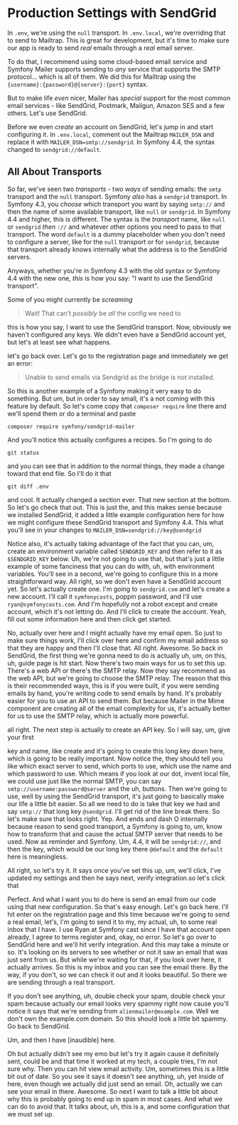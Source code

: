 # Production Settings with SendGrid

In `.env`, we're using the `null` transport. In `.env.local`, we're overriding
that to send to Mailtrap. This is great for development, but it's time to make
sure our app is ready to send *real* emails through a *real* email server.

To do that, I recommend using some cloud-based email service and Symfony Mailer
supports sending to *any* service that supports the SMTP protocol... which is
all of them. We did this for Mailtrap using the
`{username}:{password}@{server}:{port}`
syntax.

But to make life *even* nicer, Mailer has *special* support for the most common
email services - like SendGrid, Postmark, Mailgun, Amazon SES and a few others.
Let's use SendGrid.

Before we even *create* an account on SendGrid, let's jump in and start configuring
it. In `.env.local`, comment out the Mailtrap `MAILER_DSN` and replace it with
`MAILER_DSN=smtp://sendgrid`. In Symfony 4.4, the syntax changed to
`sendgrid://default`.

## All About Transports

So far, we've seen two *transports* - two *ways* of sending emails: the `smtp`
transport and the `null` transport. Symfony *also* has a `sendgrid` transport.
In Symfony 4.3, you *choose* which transport you want by saying `smtp://` and
then the name of some available transport, like `null` or `sendgrid`. In
Symfony 4.4 and higher, this is different. The syntax is the *transport* name,
like `null` or `sendgrid` *then* `://` and whatever other options you need to
pass to that transport. The word `default` is a dummy placeholder when you don't
need to configure a server, like for the `null` transport or for `sendgrid`,
because that transport already knows internally what the address is to the SendGrid
servers.

Anyways, whether you're in Symfony 4.3 with the old syntax or Symfony 4.4 with
the new one, *this* is how you say: "I want to use the SendGrid transport".

Some of you might currently be *screaming*

> Wait! That can't *possibly* be *all* the config we need to

this is how you say, I want to use the SendGrid transport. Now,
obviously we haven't configured any keys. We didn't even have a SendGrid account yet,
but let's at least see what happens.

let's go back over. Let's go to the registration page and immediately we get an error:

> Unable to send emails via Sendgrid as the bridge is not installed.

So this is another example of a Symfony making it very easy to do something.
But um, but in order to say small, it's a not coming with this feature by default.
So let's come copy that `composer require` line there and we'll spend them or
do a terminal and paste

```terminal-silent
composer require symfony/sendgrid-mailer
```

And you'll notice this actually configures a recipes. So I'm going to do

```terminal
git status
```

and you can see that in addition to the normal things, they made a change toward that
end file. So I'll do it that

```terminal
git diff .env
```

and cool. It actually changed a
section ever. That new section at the bottom. So let's go check that out. This is
just the, and this makes sense because we installed SendGrid, it added a little
example configuration here for how we might configure these SendGrid transport and
Symfony 4.4. This what you'll see in your changes to `MAILER_DSN=sendgrid://key@sendgrid`

Notice also, it's actually taking advantage of the fact that you can, um, create an
environment variable called `SENDGRID_KEY` and then refer to it as `$SENDGRID_KEY`
below. Uh, we're not going to use that, but that's just a little example of some
fanciness that you can do with, uh, with environment variables. You'll see in a
second, we're going to configure this in a more straightforward way. All right, so we
don't even have a SendGrid account yet. So let's actually create one. I'm going to
`sendgrid.com` and let's create a new account. I'll call it `symfonycasts`, poppin
password, and I'll use `ryan@symfonycasts.com`. And I'm hopefully not a robot except
and create account, which it's not letting do. And I'll click to create the account.
Yeah, fill out some information here and then click get started.

No, actually over here and I might actually have my email open. So just to make sure
things work, I'll click over here and confirm my email address so that they are happy
and then I'll close that. All right. Awesome. So back in SendGrid, the first thing
we're gonna need to do is actually uh, um, on this, uh, guide page is hit start. Now
there's two main ways for us to set this up. There's a web API or there's the SMTP
relay. Now they say recommend as the web API, but we're going to choose the SMTP
relay. The reason that this is their recommended ways, this is if you were built, if
you were sending emails by hand, you're writing code to send emails by hand. It's
probably easier for you to use an API to send them. But because Mailer in the Mime
component are creating all of the email complexity for us, it's actually better for
us to use the SMTP relay, which is actually more powerful.

all right. The next step is actually to create an API key. So I will say, um, give
your first

key and name, like create and it's going to create this long key down here, which is
going to be really important. Now notice the, they should tell you like which exact
server to send, which ports to use, which use the name and which password to use.
Which means if you look at our dot, invent local file, we could use just like the
normal SMTP, you can say `smtp://username:password@server` and the
uh, buttons. Then we're going to use, well by using the SendGrid transport,
it's just going to basically make our life a little bit easier. So all we need to do
is take that key we had and say `smtp://` that long key `@sendgrid`. I'll get rid
of the line break there. So let's make sure that looks right. Yep. And ends and dash
O internally because reason to send good transport, a Symfony is going to, um, know
how to transform that and cause the actual SMTP server that needs to be used. Now as
reminder and Symfony. Um, 4.4, it will be `sendgrid://`, and then the
key, which would be our long key there `@default` and the `default` here is
meaningless.

All right, so let's try it. It says once you've set this up, um, we'll click, I've
updated my settings and then he says next, verify integration.so let's click that

Perfect. And what I want you to do here is send an email from our code using that new
configuration. So that's easy enough. Let's go back here. I'll hit enter on the
registration page and this time because we're going to send a real email, let's, I'm
going to send it to my, my actual, uh, to some real inbox that I have. I use Ryan at
Symfony cast since I have that account open already, I agree to terms register and,
okay, no error. So let's go over to SendGrid here and we'll hit verify integration.
And this may take a minute or so. It's looking on its servers to see whether or not
it saw an email that was just sent from us. But while we're waiting for that, if you
look over here, it actually arrives. So this is my inbox and you can see the email
there. By the way, if you don't, so we can check it out and it looks beautiful. So
there we are sending through a real transport.

If you don't see anything, uh, double check your spam, double check your spam because
actually our email looks very spammy right now cause you'll notice it says that we're
sending from `alienmailer@example.com`. Well we don't own the example.com
domain. So this should look a little bit spammy. Go back to SendGrid.

Um, and then I have [inaudible] here.

Oh but actually didn't see my emo but let's try it again cause it definitely sent,
could be
and that time it worked at my tech, a couple tries, I'm not sure why. Then you can
hit view email activity. Um, sometimes this is a little bit out of date. So you see
it says it doesn't see anything, uh, yet inside of here, even though we actually did
just send an email. Oh, actually we can see your email in there. Awesome. So next I
want to talk a little bit about why this is probably going to end up in spam in most
cases. And what we can do to avoid that. It talks about, uh, this is a, and some
configuration that we must set up.
